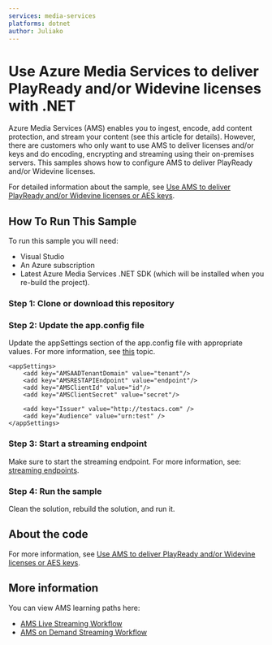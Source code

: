 ```yaml
---
services: media-services
platforms: dotnet
author: Juliako
---
```


# Use Azure Media Services to deliver PlayReady and/or Widevine licenses with .NET

Azure Media Services (AMS) enables you to ingest, encode, add content protection, and stream your content (see this article for details). However, there are customers who only want to use AMS to deliver licenses and/or keys and do encoding, encrypting and streaming using their on-premises servers. This samples shows how to configure AMS to deliver PlayReady and/or Widevine licenses.

For detailed information about the sample, see [Use AMS to deliver PlayReady and/or Widevine licenses or AES keys](http://azure.microsoft.com/documentation/articles/media-services-deliver-keys-and-licenses/).

## How To Run This Sample

To run this sample you will need:

- Visual Studio
- An Azure subscription
- Latest Azure Media Services .NET SDK (which will be installed when you re-build the project).

### Step 1:  Clone or download this repository

### Step 2: Update the app.config file

Update the appSettings section of the app.config file with appropriate values. For more information, see [this](https://docs.microsoft.com/azure/media-services/media-services-use-aad-auth-to-access-ams-api) topic.

	<appSettings>
		<add key="AMSAADTenantDomain" value="tenant"/>
		<add key="AMSRESTAPIEndpoint" value="endpoint"/>
		<add key="AMSClientId" value="id"/>
		<add key="AMSClientSecret" value="secret"/>

		<add key="Issuer" value="http://testacs.com" />
		<add key="Audience" value="urn:test" />
	</appSettings>
		  
### Step 3: Start a streaming endpoint

Make sure to start the streaming endpoint. For more information, see: [streaming endpoints](https://docs.microsoft.com/azure/media-services/media-services-portal-manage-streaming-endpoints).

### Step 4:  Run the sample

Clean the solution, rebuild the solution, and run it. 

## About the code

For more information, see  [Use AMS to deliver PlayReady and/or Widevine licenses or AES keys](http://azure.microsoft.com/documentation/articles/media-services-deliver-keys-and-licenses/).

## More information

You can view AMS learning paths here:

- [AMS Live Streaming Workflow](http://azure.microsoft.com/documentation/learning-paths/media-services-streaming-live/)
- [AMS on Demand Streaming Workflow](http://azure.microsoft.com/documentation/learning-paths/media-services-streaming-on-demand/)
